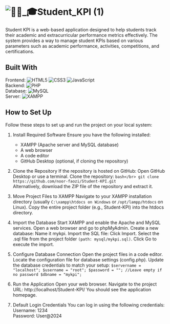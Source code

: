 # ![👩🏻_🎓Student_KPI (1)](https://github.com/user-attachments/assets/5771b8d8-882c-496d-be95-20ce81328959)

Student KPI is a web-based application designed to help students track their academic and extracurricular performance metrics effectively. The system provides a way to manage student KPIs based on various parameters such as academic performance, activities, competitions, and certifications.

## Built With
Frontend:
![HTML5](https://img.shields.io/badge/html5-%23E34F26.svg?style=for-the-badge&logo=html5&logoColor=white) 
![CSS3](https://img.shields.io/badge/css3-%231572B6.svg?style=for-the-badge&logo=css3&logoColor=white) 
![JavaScript](https://img.shields.io/badge/javascript-%23323330.svg?style=for-the-badge&logo=javascript&logoColor=%23F7DF1E)</br>
Backend: ![PHP](https://img.shields.io/badge/php-%23777BB4.svg?style=for-the-badge&logo=php&logoColor=white)</br>
Database: ![MySQL](https://img.shields.io/badge/mysql-4479A1.svg?style=for-the-badge&logo=mysql&logoColor=white)</br>
Server: ![XAMPP](https://img.shields.io/badge/Xampp-F37623?style=for-the-badge&logo=xampp&logoColor=white)</br>

## How to Set Up
Follow these steps to set up and run the project on your local system:

1. Install Required Software
   Ensure you have the following installed:
   - XAMPP (Apache server and MySQL database)
   - A web browser
   - A code editor
   - GitHub Desktop (optional, if cloning the repository)

2. Clone the Repository
   If the repository is hosted on GitHub:
   Open GitHub Desktop or use a terminal.
   Clone the repository:
   `bash</br>
   git clone https://github.com/noor-faozi/Student-KPI.git`</br>
   Alternatively, download the ZIP file of the repository and extract it. 

3. Move Project Files to XAMPP
   Navigate to your XAMPP installation directory (usually `C:\xampp\htdocs on Windows` or `/opt/lampp/htdocs` on Linux).
   Copy the entire project folder (e.g., Student-KPI) into the htdocs directory.

4. Import the Database
   Start XAMPP and enable the Apache and MySQL services.
   Open a web browser and go to phpMyAdmin.
   Create a new database:
   Name it mykpi.
   Import the SQL file:
   Click Import.
   Select the .sql file from the project folder `(path: mysql/mykpi.sql)`.
   Click Go to execute the import.

6. Configure Database Connection
   Open the project files in a code editor.
   Locate the configuration file for database settings (config.php).
   Update the database credentials to match your setup:
   `$servername = "localhost";
   $username = "root";
   $password = ""; //Leave empty if no password
   $dbname = "mykpi";`</br>

8. Run the Application
   Open your web browser.
   Navigate to the project URL:
   http://localhost/Student-KPI/
   You should see the application homepage.

10. Default Login Credentials
   You can log in using the following credentials:</br>
   Username: 1234</br>
   Password: User@2024</br>


